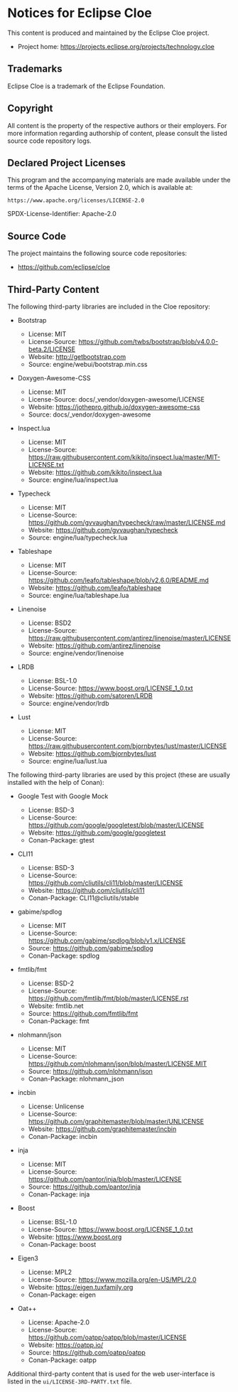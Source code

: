 Notices for Eclipse Cloe
========================

This content is produced and maintained by the Eclipse Cloe project.

- Project home: https://projects.eclipse.org/projects/technology.cloe

## Trademarks

Eclipse Cloe is a trademark of the Eclipse Foundation.

## Copyright

All content is the property of the respective authors or their employers.
For more information regarding authorship of content, please consult the
listed source code repository logs.

## Declared Project Licenses

This program and the accompanying materials are made available under the
terms of the Apache License, Version 2.0, which is available at:

    https://www.apache.org/licenses/LICENSE-2.0

SPDX-License-Identifier: Apache-2.0

## Source Code

The project maintains the following source code repositories:

- https://github.com/eclipse/cloe

## Third-Party Content

The following third-party libraries are included in the Cloe repository:

- Bootstrap
  - License: MIT
  - License-Source: https://github.com/twbs/bootstrap/blob/v4.0.0-beta.2/LICENSE
  - Website: http://getbootstrap.com
  - Source: engine/webui/bootstrap.min.css

- Doxygen-Awesome-CSS
  - License: MIT
  - License-Source: docs/_vendor/doxygen-awesome/LICENSE
  - Website: https://jothepro.github.io/doxygen-awesome-css
  - Source: docs/_vendor/doxygen-awesome

- Inspect.lua
  - License: MIT
  - License-Source: https://raw.githubusercontent.com/kikito/inspect.lua/master/MIT-LICENSE.txt
  - Website: https://github.com/kikito/inspect.lua
  - Source: engine/lua/inspect.lua

- Typecheck
  - License: MIT
  - License-Source: https://github.com/gvvaughan/typecheck/raw/master/LICENSE.md
  - Website: https://github.com/gvvaughan/typecheck
  - Source: engine/lua/typecheck.lua

- Tableshape
  - License: MIT
  - License-Source: https://github.com/leafo/tableshape/blob/v2.6.0/README.md
  - Website: https://github.com/leafo/tableshape
  - Source: engine/lua/tableshape.lua

- Linenoise
  - License: BSD2
  - License-Source: https://raw.githubusercontent.com/antirez/linenoise/master/LICENSE
  - Website: https://github.com/antirez/linenoise
  - Source: engine/vendor/linenoise

- LRDB
  - License: BSL-1.0
  - License-Source: https://www.boost.org/LICENSE_1_0.txt
  - Website: https://github.com/satoren/LRDB
  - Source: engine/vendor/lrdb

- Lust
  - License: MIT
  - License-Source: https://raw.githubusercontent.com/bjornbytes/lust/master/LICENSE
  - Website: https://github.com/bjornbytes/lust
  - Source: engine/lua/lust.lua

The following third-party libraries are used by this project (these are usually
installed with the help of Conan):

- Google Test with Google Mock
  - License: BSD-3
  - License-Source: https://github.com/google/googletest/blob/master/LICENSE
  - Website: https://github.com/google/googletest
  - Conan-Package: gtest

- CLI11
  - License: BSD-3
  - License-Source: https://github.com/cliutils/cli11/blob/master/LICENSE
  - Website: https://github.com/cliutils/cli11
  - Conan-Package: CLI11@cliutils/stable

- gabime/spdlog
  - License: MIT
  - License-Source: https://github.com/gabime/spdlog/blob/v1.x/LICENSE
  - Source: https://github.com/gabime/spdlog
  - Conan-Package: spdlog

- fmtlib/fmt
  - License: BSD-2
  - License-Source: https://github.com/fmtlib/fmt/blob/master/LICENSE.rst
  - Website: fmtlib.net
  - Source: https://github.com/fmtlib/fmt
  - Conan-Package: fmt

- nlohmann/json
  - License: MIT
  - License-Source: https://github.com/nlohmann/json/blob/master/LICENSE.MIT
  - Source: https://github.com/nlohmann/json
  - Conan-Package: nlohmann_json

- incbin
  - License: Unlicense
  - License-Source: https://github.com/graphitemaster/blob/master/UNLICENSE
  - Website: https://github.com/graphitemaster/incbin
  - Conan-Package: incbin

- inja
  - License: MIT
  - License-Source: https://github.com/pantor/inja/blob/master/LICENSE
  - Source: https://github.com/pantor/inja
  - Conan-Package: inja

- Boost
  - License: BSL-1.0
  - License-Source: https://www.boost.org/LICENSE_1_0.txt
  - Website: https://www.boost.org
  - Conan-Package: boost

- Eigen3
  - License: MPL2
  - License-Source: https://www.mozilla.org/en-US/MPL/2.0
  - Website: https://eigen.tuxfamily.org
  - Conan-Package: eigen

- Oat++
  - License: Apache-2.0
  - License-Source: https://github.com/oatpp/oatpp/blob/master/LICENSE
  - Website: https://oatpp.io/
  - Source: https://github.com/oatpp/oatpp
  - Conan-Package: oatpp

Additional third-party content that is used for the web user-interface
is listed in the `ui/LICENSE-3RD-PARTY.txt` file.
